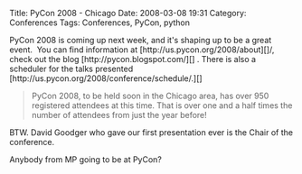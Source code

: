 Title: PyCon 2008 - Chicago
Date: 2008-03-08 19:31
Category: Conferences
Tags: Conferences, PyCon, python

<p>
PyCon 2008 is coming up next week, and it's shaping up to be a great
event.  You can find information at [http://us.pycon.org/2008/about][]/,
check out the blog [http://pycon.blogspot.com/][] . There is also a
scheduler for the talks presented
[http://us.pycon.org/2008/conference/schedule/.][]

> PyCon 2008, to be held soon in the Chicago area, has over 950
> registered attendees at this time. That is over one and a half times
> the number of attendees from just the year before!

BTW. David Goodger who gave our first presentation ever is the Chair of
the conference.

</p>
Anybody from MP going to be at PyCon?

  [http://us.pycon.org/2008/about]: http://us.pycon.org/2008/about/
    "PyCon 2008"
  [http://pycon.blogspot.com/]: http://pycon.blogspot.com/ "PyCon blog"
  [http://us.pycon.org/2008/conference/schedule/.]: http://us.pycon.org/2008/conference/schedule/
    "PyCon schedule"
